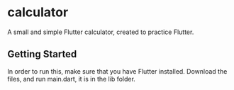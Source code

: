 # calculator

A small and simple Flutter calculator, created to practice Flutter.

## Getting Started

In order to run this, make sure that you have Flutter installed. Download the files, and run main.dart, it is in the lib folder.
